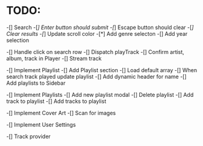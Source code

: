 # TODO:

-[] Search 
  -[*] Enter button should submit
  -[*] Escape button should clear
  -[*] Clear results
  -[*] Update scroll color
  -[*] Add genre selecton
  -[] Add year selection

-[] Handle click on search row
  -[] Dispatch playTrack
  -[] Confirm artist, album, track in Player
  -[] Stream track

-[] Implement Playlist
  -[] Add Playlist section
  -[] Load default array
  -[] When search track played update playlist
  -[] Add dynamic header for name
  -[] Add playlists to Sidebar
  
-[] Implement Playlists
  -[] Add new playlist modal
  -[] Delete playlist
  -[] Add track to playlist 
  -[] Add tracks to playlist
  
-[] Implement Cover Art
  -[] Scan for images
  
-[] Implement User Settings
  
-[] Track provider
